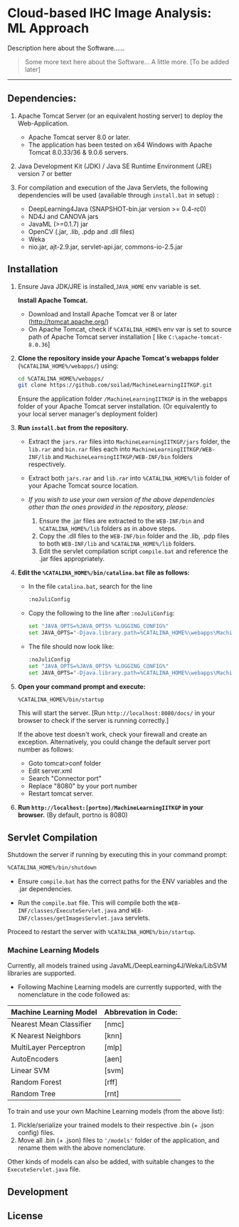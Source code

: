 # Cloud-based IHC Image Analysis: ML Approach 

Description here about the Software......
 > Some more text here about the Software...
 > A little more.
 > [To be added later]
---
## Dependencies:

1. Apache Tomcat Server (or an equivalent hosting server) to deploy the Web-Application.

    - Apache Tomcat server 8.0 or later.
    - The application has been tested on x64 Windows with Apache Tomcat 8.0.33/36 & 9.0.6 servers.
    
2. Java Development Kit (JDK) / Java SE Runtime Environment (JRE) version 7 or better

3. For compilation and execution of the Java Servlets, the following dependencies will be used (available through `install.bat` in setup) :

    - DeepLearning4Java (SNAPSHOT-bin.jar version >= 0.4-rc0)
    - ND4J and CANOVA jars
    - JavaML (>=0.1.7) jar
    - OpenCV (.jar, .lib, .pdp and .dll files)
    - Weka
    - nio.jar, ajt-2.9.jar, servlet-api.jar, commons-io-2.5.jar
    
    
## Installation

1. Ensure Java JDK/JRE is installed,`JAVA_HOME` env variable is set. 

   **Install Apache Tomcat.**
    -   Download and Install Apache Tomcat ver 8 or later (http://tomcat.apache.org/)
    -   On Apache Tomcat, check if `%CATALINA_HOME%` env var is set to source path of Apache Tomcat server installation [ like `C:\apache-tomcat-8.0.36`]
    
2. **Clone the repository inside your Apache Tomcat's webapps folder** (`%CATALINA_HOME%/webapps/`) using:
   ```sh
   cd %CATALINA_HOME%/webapps/
   git clone https://github.com/soilad/MachineLearningIITKGP.git
   ```
   Ensure the application folder `/MachineLearningIITKGP` is in the webapps folder of your Apache Tomcat server installation. (Or equivalently to your local server manager's deployment folder)

3. **Run `install.bat` from the repository.**

    - Extract the `jars.rar` files into `MachineLearningIITKGP/jars` folder, the `lib.rar` and `bin.rar` files each into `MachineLearningIITKGP/WEB-INF/lib` and `MachineLearningIITKGP/WEB-INF/bin` folders respectively.
    - Extract both `jars.rar` and `lib.rar` into `%CATALINA_HOME%/lib` folder of your Apache Tomcat source location.
    
    - _If you wish to use your own version of the above dependencies other than the ones provided in the repository, please:_
        1. Ensure the .jar files are extracted to the `WEB-INF/bin` and `%CATALINA_HOME%/lib` folders as in above steps.
        2. Copy the .dll files to the `WEB-INF/bin` folder and the .lib, .pdp files to both `WEB-INF/lib` and `%CATALINA_HOME%/lib` folders.
        3. Edit the servlet compilation script `compile.bat` and reference the .jar files appropriately.
        
    
4.  **Edit the `%CATALINA_HOME%/bin/catalina.bat` file as follows:**

     - In the file `catalina.bat`, search for the line 
       ```sh
       :noJuliConfig
       ```
     - Copy the following to the line after `:noJuliConfig`:
       ```sh
       set "JAVA_OPTS=%JAVA_OPTS% %LOGGING_CONFIG%"
       set JAVA_OPTS="-Djava.library.path=%CATALINA_HOME%\webapps\MachineLearningIITKGP\WEB-INF\lib;%CATALINA_HOME%\webapps\MachineLearningIITKGP\WEB-INF\bin;%CATALINA_HOME%\webapps\MachineLearningIITKGP\jars;"
       ```
     - The file should now look like:
        ```sh
       :noJuliConfig
       set "JAVA_OPTS=%JAVA_OPTS% %LOGGING_CONFIG%"
       set JAVA_OPTS="-Djava.library.path=%CATALINA_HOME%\webapps\MachineLearningIITKGP\WEB-INF\lib;%CATALINA_HOME%\webapps\MachineLearningIITKGP\WEB-INF\bin;%CATALINA_HOME%\webapps\MachineLearningIITKGP\jars;"
       ```


5. **Open your command prompt and execute:**

   ```sh
   %CATALINA_HOME%/bin/startup
   ```
    This will start the server.
    [Run `http://localhost:8080/docs/` in your browser to check if the server is running correctly.]
   
    If the above test doesn't work, check your firewall and create an exception. Alternatively, you could change the default server port   number as follows:
      - Goto tomcat>conf folder
      - Edit server.xml
      - Search "Connector port"
      - Replace "8080" by your port number
      - Restart tomcat server.

6. **Run `http://localhost:[portno]/MachineLearningIITKGP` in your browser.** (By default, portno is 8080)

## Servlet Compilation

 Shutdown the server if running by executing this in your command prompt:
 ```sh
 %CATALINA_HOME%/bin/shutdown
 ```
 - Ensure ```compile.bat``` has the correct paths for the ENV variables and the .jar dependencies.

 - Run the ```compile.bat``` file. This will compile both the ```WEB-INF/classes/ExecuteServlet.java``` and ```WEB-INF/classes/getImagesServlet.java``` servlets.

Proceed to restart the server with ```%CATALINA_HOME%/bin/startup```.

### Machine Learning Models

Currently, all models trained using JavaML/DeepLearning4J/Weka/LibSVM libraries are supported. 
- Following Machine Learning models are currently supported, with the nomenclature in the code followed as:

| Machine Learning Model | Abbrevation in Code: |
| ------ | ------ |
| Nearest Mean Classifier | [nmc] |
| K Nearest Neighbors | [knn] |
| MultiLayer Perceptron | [mlp] |
| AutoEncoders | [aen] |
| Linear SVM| [svm] |
| Random Forest | [rff] |
| Random Tree | [rnt] |

 To train and use your own Machine Learning models (from the above list):
 1. Pickle/serialize your trained models to their respective .bin (+ .json config) files.
 2. Move all .bin (+ .json) files to `'/models'` folder of the application, and rename them with the above nomenclature.

Other kinds of models can also be added, with suitable changes to the `ExecuteServlet.java` file.


## Development

License
----
